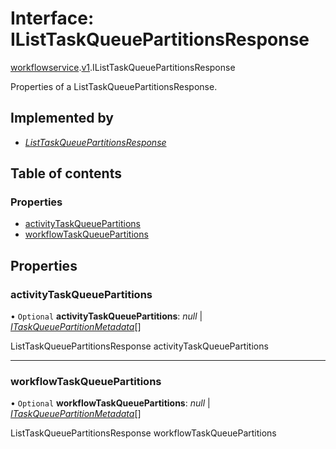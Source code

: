 # Interface: IListTaskQueuePartitionsResponse

[workflowservice](../modules/proto.temporal.api.workflowservice.md).[v1](../modules/proto.temporal.api.workflowservice.v1.md).IListTaskQueuePartitionsResponse

Properties of a ListTaskQueuePartitionsResponse.

## Implemented by

* [*ListTaskQueuePartitionsResponse*](../classes/proto.temporal.api.workflowservice.v1.listtaskqueuepartitionsresponse.md)

## Table of contents

### Properties

- [activityTaskQueuePartitions](proto.temporal.api.workflowservice.v1.ilisttaskqueuepartitionsresponse.md#activitytaskqueuepartitions)
- [workflowTaskQueuePartitions](proto.temporal.api.workflowservice.v1.ilisttaskqueuepartitionsresponse.md#workflowtaskqueuepartitions)

## Properties

### activityTaskQueuePartitions

• `Optional` **activityTaskQueuePartitions**: *null* \| [*ITaskQueuePartitionMetadata*](proto.temporal.api.taskqueue.v1.itaskqueuepartitionmetadata.md)[]

ListTaskQueuePartitionsResponse activityTaskQueuePartitions

___

### workflowTaskQueuePartitions

• `Optional` **workflowTaskQueuePartitions**: *null* \| [*ITaskQueuePartitionMetadata*](proto.temporal.api.taskqueue.v1.itaskqueuepartitionmetadata.md)[]

ListTaskQueuePartitionsResponse workflowTaskQueuePartitions
